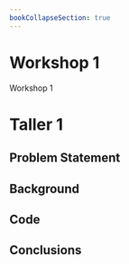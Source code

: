```yaml
---
bookCollapseSection: true
---
```


# Workshop 1

Workshop 1 

# Taller 1

## Problem Statement
## Background
## Code
## Conclusions